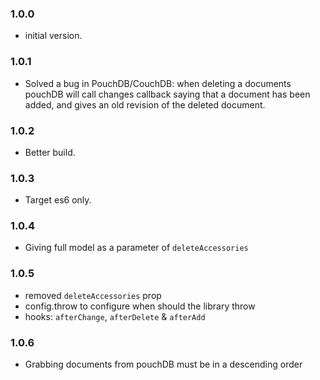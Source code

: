 ### 1.0.0

-   initial version.

### 1.0.1

-   Solved a bug in PouchDB/CouchDB: when deleting a documents pouchDB will call changes callback saying that a document has been added, and gives an old revision of the deleted document.

### 1.0.2

-   Better build.

### 1.0.3

-   Target es6 only.

### 1.0.4

-   Giving full model as a parameter of `deleteAccessories`

### 1.0.5

-   removed `deleteAccessories` prop
-   config.throw to configure when should the library throw
-   hooks: `afterChange`, `afterDelete` & `afterAdd`

### 1.0.6

-   Grabbing documents from pouchDB must be in a descending order
